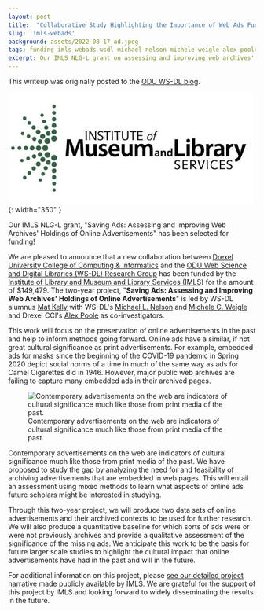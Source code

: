 ```yaml
---
layout: post
title:  "Collaborative Study Highlighting the Importance of Web Ads Funded by IMLS"
slug: 'imls-webads'
background: assets/2022-08-17-ad.jpeg
tags: funding imls webads wsdl michael-nelson michele-weigle alex-poole
excerpt: Our IMLS NLG-L grant on assessing and improving web archives' holdings of online advertisements has been selected for funding!
---
```


<p class="crosspost">This writeup was originally posted to the <a href="https://ws-dl.blogspot.com/2022/08/2022-08-17-collaborative-study.html">ODU WS-DL blog</a>.</p>

![IMLS Logo >](/assets/2022-08-17-imls.jpeg){: width="350" }

Our IMLS NLG-L grant, "Saving Ads: Assessing and Improving Web Archives' Holdings of Online Advertisements" has been selected for funding!

We are pleased to announce that a new collaboration between [Drexel University College of Computing & Informatics](https://drexel.edu/cci/) and the [ODU Web Science and Digital Libraries (WS-DL) Research Group](https://ws-dl.cs.odu.edu/) has been funded by the [Institute of Library and Museum and Library Services (IMLS)](https://www.imls.gov/) for the amount of $149,479. The two-year project, "**Saving Ads: Assessing and Improving Web Archives' Holdings of Online Advertisements**" is led by WS-DL alumnus [Mat Kelly](https://matkelly.com/) with WS-DL's [Michael L. Nelson](https://www.cs.odu.edu/~mln/) and [Michele C. Weigle](https://www.cs.odu.edu/~mweigle/) and Drexel CCI's [Alex Poole](https://drexel.edu/cci/about/directory/P/Poole-Alex/) as co-investigators.

This work will focus on the preservation of online advertisements in the past and help to inform methods going forward. Online ads have a similar, if not great cultural significance as print advertisements. For example, embedded ads for masks since the beginning of the COVID-19 pandemic in Spring 2020 depict social norms of a time in much of the same way as ads for Camel Cigarettes did in 1946. However, major public web archives are failing to capture many embedded ads in their archived pages.


<figure>
  <img src="{{site.url}}/assets/2022-08-17-ad.jpeg" alt="Contemporary advertisements on the web are indicators of cultural significance much like those from print media of the past."/>
  <figcaption>Contemporary advertisements on the web are indicators of cultural significance much like those from print media of the past.</figcaption>
</figure>

Contemporary advertisements on the web are indicators of cultural significance much like those from print media of the past.
We have proposed to study the gap by analyzing the need for and feasibility of archiving advertisements that are embedded in web pages. This will entail an assessment using mixed methods to learn what aspects of online ads future scholars might be interested in studying.

Through this two-year project, we will produce two data sets of online advertisements and their archived contexts to be used for further research. We will also produce a quantitative baseline for which sorts of ads were or were not previously archives and provide a qualitative assessment of the significance of the missing ads. We anticipate this work to be the basis for future larger scale studies to highlight the cultural impact that online advertisements have had in the past and will in the future.

For additional information on this project, please [see our detailed project narrative](https://www.imls.gov/grants/awarded/lg-252362-ols-22) made publicly available by IMLS. We are grateful for the support of this project by IMLS and looking forward to widely disseminating the results in the future.